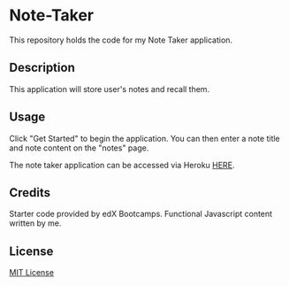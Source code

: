 # Note-Taker
This repository holds the code for my Note Taker application. 

## Description
This application will store user's notes and recall them.

## Usage

Click "Get Started" to begin the application. You can then enter a note title and note content on the "notes" page.

The note taker application can be accessed via Heroku [HERE](https://hdavis-note-taker-0b03d6fd20f7.herokuapp.com/).

## Credits

Starter code provided by edX Bootcamps. Functional Javascript content written by me.

## License

[MIT License](./LICENSE)
